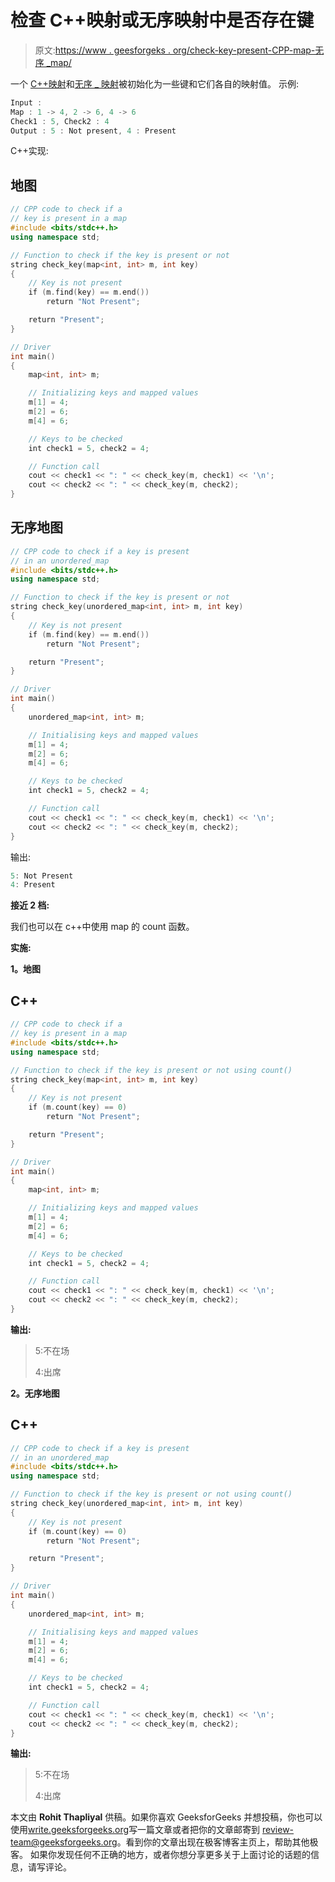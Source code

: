 # 检查 C++映射或无序映射中是否存在键

> 原文:[https://www . geesforgeks . org/check-key-present-CPP-map-无序 _map/](https://www.geeksforgeeks.org/check-key-present-cpp-map-unordered_map/)

一个 [C++映射](https://www.geeksforgeeks.org/map-associative-containers-the-c-standard-template-library-stl/)和[无序 _ 映射](https://www.geeksforgeeks.org/unordered_map-in-stl-and-its-applications/)被初始化为一些键和它们各自的映射值。
示例:

```cpp
Input : 
Map : 1 -> 4, 2 -> 6, 4 -> 6
Check1 : 5, Check2 : 4
Output : 5 : Not present, 4 : Present
```

C++实现:

## 地图

```cpp
// CPP code to check if a
// key is present in a map
#include <bits/stdc++.h>
using namespace std;

// Function to check if the key is present or not
string check_key(map<int, int> m, int key)
{
    // Key is not present
    if (m.find(key) == m.end())
        return "Not Present";

    return "Present";
}

// Driver
int main()
{
    map<int, int> m;

    // Initializing keys and mapped values
    m[1] = 4;
    m[2] = 6;
    m[4] = 6;

    // Keys to be checked
    int check1 = 5, check2 = 4;

    // Function call
    cout << check1 << ": " << check_key(m, check1) << '\n';
    cout << check2 << ": " << check_key(m, check2);
}
```

## 无序地图

```cpp
// CPP code to check if a key is present
// in an unordered_map
#include <bits/stdc++.h>
using namespace std;

// Function to check if the key is present or not
string check_key(unordered_map<int, int> m, int key)
{
    // Key is not present
    if (m.find(key) == m.end())
        return "Not Present";

    return "Present";
}

// Driver
int main()
{
    unordered_map<int, int> m;

    // Initialising keys and mapped values
    m[1] = 4;
    m[2] = 6;
    m[4] = 6;

    // Keys to be checked
    int check1 = 5, check2 = 4;

    // Function call
    cout << check1 << ": " << check_key(m, check1) << '\n';
    cout << check2 << ": " << check_key(m, check2);
}
```

输出:

```cpp
5: Not Present
4: Present
```

**接近 2 档:**

我们也可以在 c++中使用 map 的 count 函数。

**实施:**

**1。地图**

## C++

```cpp
// CPP code to check if a
// key is present in a map
#include <bits/stdc++.h>
using namespace std;

// Function to check if the key is present or not using count()
string check_key(map<int, int> m, int key)
{
    // Key is not present
    if (m.count(key) == 0)
        return "Not Present";

    return "Present";
}

// Driver
int main()
{
    map<int, int> m;

    // Initializing keys and mapped values
    m[1] = 4;
    m[2] = 6;
    m[4] = 6;

    // Keys to be checked
    int check1 = 5, check2 = 4;

    // Function call
    cout << check1 << ": " << check_key(m, check1) << '\n';
    cout << check2 << ": " << check_key(m, check2);
}
```

**输出:**

> 5:不在场
> 
> 4:出席

**2。无序地图**

## C++

```cpp
// CPP code to check if a key is present
// in an unordered_map
#include <bits/stdc++.h>
using namespace std;

// Function to check if the key is present or not using count()
string check_key(unordered_map<int, int> m, int key)
{
    // Key is not present
    if (m.count(key) == 0)
        return "Not Present";

    return "Present";
}

// Driver
int main()
{
    unordered_map<int, int> m;

    // Initialising keys and mapped values
    m[1] = 4;
    m[2] = 6;
    m[4] = 6;

    // Keys to be checked
    int check1 = 5, check2 = 4;

    // Function call
    cout << check1 << ": " << check_key(m, check1) << '\n';
    cout << check2 << ": " << check_key(m, check2);
}
```

**输出:**

> 5:不在场
> 
> 4:出席

本文由 **Rohit Thapliyal** 供稿。如果你喜欢 GeeksforGeeks 并想投稿，你也可以使用[write.geeksforgeeks.org](https://write.geeksforgeeks.org)写一篇文章或者把你的文章邮寄到 review-team@geeksforgeeks.org。看到你的文章出现在极客博客主页上，帮助其他极客。
如果你发现任何不正确的地方，或者你想分享更多关于上面讨论的话题的信息，请写评论。